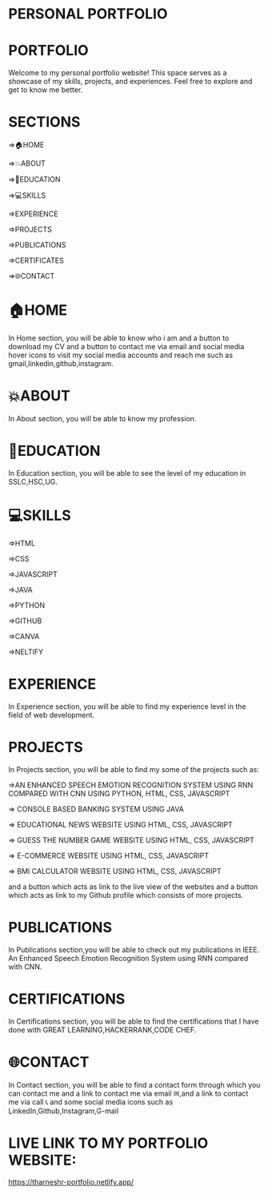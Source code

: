 # PERSONAL PORTFOLIO

# PORTFOLIO 
Welcome to my personal portfolio website! This space serves as a showcase of my skills, projects, and experiences. Feel free to explore and get to know me better.

# SECTIONS
=>🏠HOME

=>💥ABOUT

=>📙EDUCATION

=>💻SKILLS

=>EXPERIENCE

=>PROJECTS

=>PUBLICATIONS

=>CERTIFICATES

=>🌐CONTACT

# 🏠HOME
In Home section, you will be able to know who i am and a button to download my CV and  a button to contact me via email and social media hover icons to visit my social media accounts and reach me such as gmail,linkedin,github,instagram.

# 💥ABOUT 
In About section, you will be able to know my profession.

# 📙EDUCATION 
In Education section, you will be able to see the level of my education in SSLC,HSC,UG.

# 💻SKILLS
=>HTML

=>CSS

=>JAVASCRIPT

=>JAVA

=>PYTHON

=>GITHUB

=>CANVA

=>NELTIFY

# EXPERIENCE
In Experience section, you will be able to find my experience level in the field of web development.

# PROJECTS
In Projects section, you will be able to find my some of the projects such as:

=>AN ENHANCED SPEECH EMOTION RECOGNITION SYSTEM USING RNN COMPARED WITH CNN USING PYTHON, HTML, CSS, JAVASCRIPT

=> CONSOLE BASED BANKING SYSTEM USING JAVA

=> EDUCATIONAL NEWS WEBSITE USING HTML, CSS, JAVASCRIPT

=> GUESS THE NUMBER GAME WEBSITE USING HTML, CSS, JAVASCRIPT

=> E-COMMERCE WEBSITE USING HTML, CSS, JAVASCRIPT

=> BMI CALCULATOR WEBSITE USING HTML, CSS, JAVASCRIPT

and a button which acts as link to the live view of the websites and a button which acts as link to my Github profile which consists of more projects.

# PUBLICATIONS
In Publications section,you will be able to check out my publications in IEEE.
An Enhanced Speech Emotion Recognition System using RNN compared with CNN.

# CERTIFICATIONS 
In Certifications section, you will be able to find the certifications that I have done with GREAT LEARNING,HACKERRANK,CODE CHEF.

# 🌐CONTACT
In Contact section, you will be able to find a contact form through which you can contact me and a link to contact me via email ✉,and a link to contact me via call 📞
and some social media icons such as LinkedIn,Github,Instagram,G-mail

# LIVE LINK TO MY PORTFOLIO WEBSITE:
https://tharneshr-portfolio.netlify.app/
